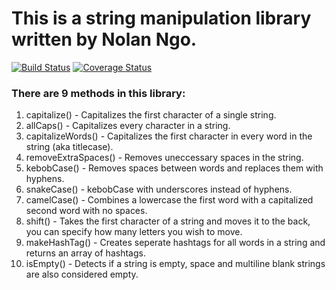 <h1>This is a string manipulation library written by Nolan Ngo.</h1>

[![Build Status](https://travis-ci.com/nolngo/StringLib.svg?branch=main)](https://travis-ci.com/nolngo/StringLib)
[![Coverage Status](https://coveralls.io/repos/github/nolngo/StringLib/badge.svg?branch=main)](https://coveralls.io/github/nolngo/StringLib?branch=main)


<h3>There are 9 methods in this library:</h3>
<ol>
<li>capitalize() - Capitalizes the first character of a single string.</li>

<li>allCaps() - Capitalizes every character in a string.</li>

<li>capitalizeWords() - Capitalizes the first character in every word in the string (aka titlecase).</li>

<li>removeExtraSpaces() - Removes uneccessary spaces in the string.</li>

<li>kebobCase() - Removes spaces between words and replaces them with hyphens.</li>

<li>snakeCase() - kebobCase with underscores instead of hyphens.</li>

<li>camelCase() - Combines a lowercase the first word with a capitalized second word with no spaces.</li>

<li>shift() - Takes the first character of a string and moves it to the back, you can specify how many letters you wish to move.</li>

<li>makeHashTag() - Creates seperate hashtags for all words in a string and returns an array of hashtags.</li>

<li>isEmpty() - Detects if a string is empty, space and multiline blank strings are also considered empty.</li>
</ol>